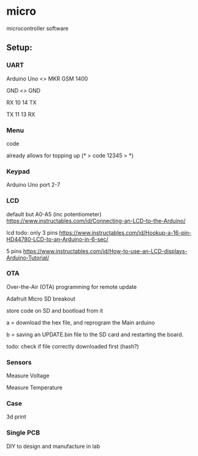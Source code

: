 # micro
microcontroller software

## Setup:

### UART
Arduino Uno <> MKR GSM 1400

GND <> GND

RX 10 14 TX

TX 11 13 RX

### Menu
code

already allows for topping up (* > code 12345 > *)

### Keypad
Arduino Uno port 2-7

### LCD
default but A0-A5 (inc potentiometer)
https://www.instructables.com/id/Connecting-an-LCD-to-the-Arduino/

lcd todo:
only 3 pins
https://www.instructables.com/id/Hookup-a-16-pin-HD44780-LCD-to-an-Arduino-in-6-sec/

5 pins
https://www.instructables.com/id/How-to-use-an-LCD-displays-Arduino-Tutorial/

### OTA
Over-the-Air (OTA) programming for remote update

Adafruit Micro SD breakout

store code on SD and bootload from it

a = download the hex file, and reprogram the Main arduino

b = saving an UPDATE.bin file to the SD card and restarting the board.

todo: check if file correctly downloaded first (hash?)

### Sensors
Measure Voltage

Measure Temperature

### Case
3d print

### Single PCB
DIY to design and manufacture in lab

